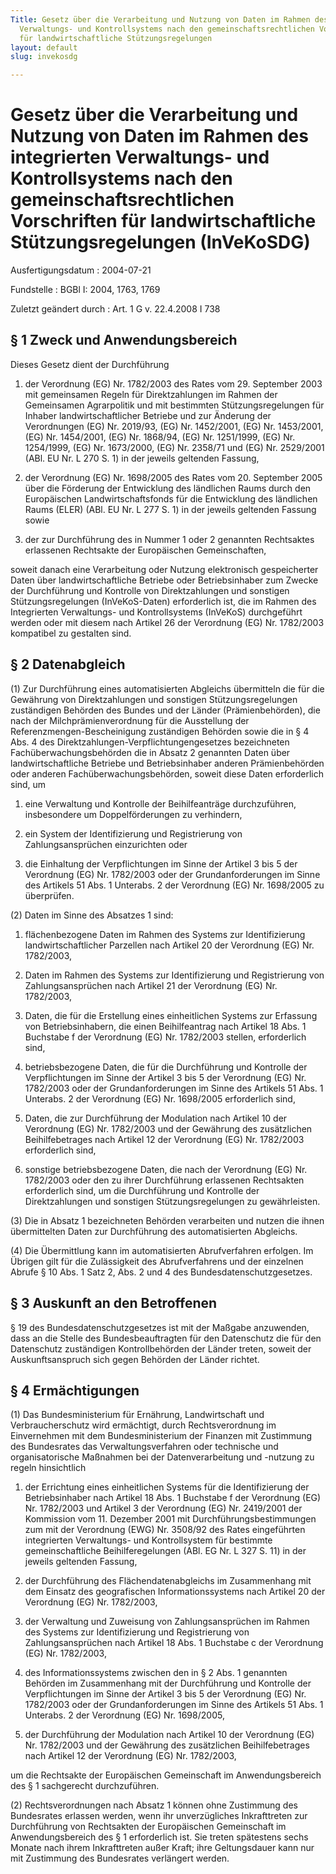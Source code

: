 ```yaml
---
Title: Gesetz über die Verarbeitung und Nutzung von Daten im Rahmen des integrierten
  Verwaltungs- und Kontrollsystems nach den gemeinschaftsrechtlichen Vorschriften
  für landwirtschaftliche Stützungsregelungen
layout: default
slug: invekosdg

---
```


# Gesetz über die Verarbeitung und Nutzung von Daten im Rahmen des integrierten Verwaltungs- und Kontrollsystems nach den gemeinschaftsrechtlichen Vorschriften für landwirtschaftliche Stützungsregelungen (InVeKoSDG)

Ausfertigungsdatum
:   2004-07-21

Fundstelle
:   BGBl I: 2004, 1763, 1769

Zuletzt geändert durch
:   Art. 1 G v. 22.4.2008 I 738


## § 1 Zweck und Anwendungsbereich

Dieses Gesetz dient der Durchführung

1.  der Verordnung (EG) Nr. 1782/2003 des Rates vom 29. September 2003 mit
    gemeinsamen Regeln für Direktzahlungen im Rahmen der Gemeinsamen
    Agrarpolitik und mit bestimmten Stützungsregelungen für Inhaber
    landwirtschaftlicher Betriebe und zur Änderung der Verordnungen (EG)
    Nr. 2019/93, (EG) Nr. 1452/2001, (EG) Nr. 1453/2001, (EG) Nr.
    1454/2001, (EG) Nr. 1868/94, (EG) Nr. 1251/1999, (EG) Nr. 1254/1999,
    (EG) Nr. 1673/2000, (EG) Nr. 2358/71 und (EG) Nr. 2529/2001 (ABl. EU
    Nr. L 270 S. 1) in der jeweils geltenden Fassung,


2.  der Verordnung (EG) Nr. 1698/2005 des Rates vom 20. September 2005
    über die Förderung der Entwicklung des ländlichen Raums durch den
    Europäischen Landwirtschaftsfonds für die Entwicklung des ländlichen
    Raums (ELER) (ABl. EU Nr. L 277 S. 1) in der jeweils geltenden Fassung
    sowie


3.  der zur Durchführung des in Nummer 1 oder 2 genannten Rechtsaktes
    erlassenen Rechtsakte der Europäischen Gemeinschaften,



soweit danach eine Verarbeitung oder Nutzung elektronisch
gespeicherter Daten über landwirtschaftliche Betriebe oder
Betriebsinhaber zum Zwecke der Durchführung und Kontrolle von
Direktzahlungen und sonstigen Stützungsregelungen (InVeKoS-Daten)
erforderlich ist, die im Rahmen des Integrierten Verwaltungs- und
Kontrollsystems (InVeKoS) durchgeführt werden oder mit diesem nach
Artikel 26 der Verordnung (EG) Nr. 1782/2003 kompatibel zu gestalten
sind.


## § 2 Datenabgleich

(1) Zur Durchführung eines automatisierten Abgleichs übermitteln die
für die Gewährung von Direktzahlungen und sonstigen
Stützungsregelungen zuständigen Behörden des Bundes und der Länder
(Prämienbehörden), die nach der Milchprämienverordnung für die
Ausstellung der Referenzmengen-Bescheinigung zuständigen Behörden
sowie die in § 4 Abs. 4 des Direktzahlungen-Verpflichtungengesetzes
bezeichneten Fachüberwachungsbehörden die in Absatz 2 genannten Daten
über landwirtschaftliche Betriebe und Betriebsinhaber anderen
Prämienbehörden oder anderen Fachüberwachungsbehörden, soweit diese
Daten erforderlich sind, um

1.  eine Verwaltung und Kontrolle der Beihilfeanträge durchzuführen,
    insbesondere um Doppelförderungen zu verhindern,


2.  ein System der Identifizierung und Registrierung von
    Zahlungsansprüchen einzurichten oder


3.  die Einhaltung der Verpflichtungen im Sinne der Artikel 3 bis 5 der
    Verordnung (EG) Nr. 1782/2003 oder der Grundanforderungen im Sinne des
    Artikels 51 Abs. 1 Unterabs. 2 der Verordnung (EG) Nr. 1698/2005 zu
    überprüfen.




(2) Daten im Sinne des Absatzes 1 sind:

1.  flächenbezogene Daten im Rahmen des Systems zur Identifizierung
    landwirtschaftlicher Parzellen nach Artikel 20 der Verordnung (EG) Nr.
    1782/2003,


2.  Daten im Rahmen des Systems zur Identifizierung und Registrierung von
    Zahlungsansprüchen nach Artikel 21 der Verordnung (EG) Nr. 1782/2003,


3.  Daten, die für die Erstellung eines einheitlichen Systems zur
    Erfassung von Betriebsinhabern, die einen Beihilfeantrag nach Artikel
    18 Abs. 1 Buchstabe f der Verordnung (EG) Nr. 1782/2003 stellen,
    erforderlich sind,


4.  betriebsbezogene Daten, die für die Durchführung und Kontrolle der
    Verpflichtungen im Sinne der Artikel 3 bis 5 der Verordnung (EG) Nr.
    1782/2003 oder der Grundanforderungen im Sinne des Artikels 51 Abs. 1
    Unterabs. 2 der Verordnung (EG) Nr. 1698/2005 erforderlich sind,


5.  Daten, die zur Durchführung der Modulation nach Artikel 10 der
    Verordnung (EG) Nr. 1782/2003 und der Gewährung des zusätzlichen
    Beihilfebetrages nach Artikel 12 der Verordnung (EG) Nr. 1782/2003
    erforderlich sind,


6.  sonstige betriebsbezogene Daten, die nach der Verordnung (EG) Nr.
    1782/2003 oder den zu ihrer Durchführung erlassenen Rechtsakten
    erforderlich sind, um die Durchführung und Kontrolle der
    Direktzahlungen und sonstigen Stützungsregelungen zu gewährleisten.




(3) Die in Absatz 1 bezeichneten Behörden verarbeiten und nutzen die
ihnen übermittelten Daten zur Durchführung des automatisierten
Abgleichs.

(4) Die Übermittlung kann im automatisierten Abrufverfahren erfolgen.
Im Übrigen gilt für die Zulässigkeit des Abrufverfahrens und der
einzelnen Abrufe § 10 Abs. 1 Satz 2, Abs. 2 und 4 des
Bundesdatenschutzgesetzes.


## § 3 Auskunft an den Betroffenen

§ 19 des Bundesdatenschutzgesetzes ist mit der Maßgabe anzuwenden,
dass an die Stelle des Bundesbeauftragten für den Datenschutz die für
den Datenschutz zuständigen Kontrollbehörden der Länder treten, soweit
der Auskunftsanspruch sich gegen Behörden der Länder richtet.


## § 4 Ermächtigungen

(1) Das Bundesministerium für Ernährung, Landwirtschaft und
Verbraucherschutz wird ermächtigt, durch Rechtsverordnung im
Einvernehmen mit dem Bundesministerium der Finanzen mit Zustimmung des
Bundesrates das Verwaltungsverfahren oder technische und
organisatorische Maßnahmen bei der Datenverarbeitung und -nutzung zu
regeln hinsichtlich

1.  der Errichtung eines einheitlichen Systems für die Identifizierung der
    Betriebsinhaber nach Artikel 18 Abs. 1 Buchstabe f der Verordnung (EG)
    Nr. 1782/2003 und Artikel 3 der Verordnung (EG) Nr. 2419/2001 der
    Kommission vom 11. Dezember 2001 mit Durchführungsbestimmungen zum mit
    der Verordnung (EWG) Nr. 3508/92 des Rates eingeführten integrierten
    Verwaltungs- und Kontrollsystem für bestimmte gemeinschaftliche
    Beihilferegelungen (ABl. EG Nr. L 327 S. 11) in der jeweils geltenden
    Fassung,


2.  der Durchführung des Flächendatenabgleichs im Zusammenhang mit dem
    Einsatz des geografischen Informationssystems nach Artikel 20 der
    Verordnung (EG) Nr. 1782/2003,


3.  der Verwaltung und Zuweisung von Zahlungsansprüchen im Rahmen des
    Systems zur Identifizierung und Registrierung von Zahlungsansprüchen
    nach Artikel 18 Abs. 1 Buchstabe c der Verordnung (EG) Nr. 1782/2003,


4.  des Informationssystems zwischen den in § 2 Abs. 1 genannten Behörden
    im Zusammenhang mit der Durchführung und Kontrolle der Verpflichtungen
    im Sinne der Artikel 3 bis 5 der Verordnung (EG) Nr. 1782/2003 oder
    der Grundanforderungen im Sinne des Artikels 51 Abs. 1 Unterabs. 2 der
    Verordnung (EG) Nr. 1698/2005,


5.  der Durchführung der Modulation nach Artikel 10 der Verordnung (EG)
    Nr. 1782/2003 und der Gewährung des zusätzlichen Beihilfebetrages nach
    Artikel 12 der Verordnung (EG) Nr. 1782/2003,



um die Rechtsakte der Europäischen Gemeinschaft im Anwendungsbereich
des § 1 sachgerecht durchzuführen.

(2) Rechtsverordnungen nach Absatz 1 können ohne Zustimmung des
Bundesrates erlassen werden, wenn ihr unverzügliches Inkrafttreten zur
Durchführung von Rechtsakten der Europäischen Gemeinschaft im
Anwendungsbereich des § 1 erforderlich ist. Sie treten spätestens
sechs Monate nach ihrem Inkrafttreten außer Kraft; ihre Geltungsdauer
kann nur mit Zustimmung des Bundesrates verlängert werden.

